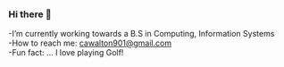 ### Hi there 👋


-I’m currently working towards a B.S in Computing, Information Systems\
-How to reach me: cawalton901@gmail.com\
-Fun fact: ... I love playing Golf!

